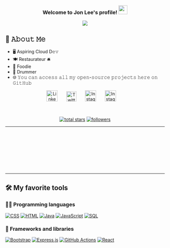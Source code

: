 <h3 align="center">
  Welcome to Jon Lee's profile!
  <img src="https://media.giphy.com/media/hvRJCLFzcasrR4ia7z/giphy.gif" width="28">
</h3>

<!-- Typing SVG by jonlee012 - https://github.com/jonlee012/readme-typing-svg -->
<p align="center">
  <a href="https://github.com/jonlee012/readme-typing-svg"><img src="https://readme-typing-svg.herokuapp.com/?lines=Cloud%20Computing%20Developer;Passion%20for%20Higher%20Learning%20;Always%20attempting%20new%20things&font=Fira%20Code&center=true&width=440&height=45&color=f75c7e&vCenter=true&size=22&pause=1000"></a>
</p>

## :book: 𝙰𝚋𝚘𝚞𝚝 𝙼𝚎
- 🖥 Aspiring Cloud D𝚎𝚟
- 🍽️ Restaurateur 🛎️
- 🍔 Foodie
- 🥁 Drummer
- 🌐 𝚈𝚘𝚞 𝚌𝚊𝚗 𝚊𝚌𝚌𝚎𝚜𝚜 𝚊𝚕𝚕 𝚖𝚢 𝚘𝚙𝚎𝚗-𝚜𝚘𝚞𝚛𝚌𝚎 𝚙𝚛𝚘𝚓𝚎𝚌𝚝𝚜 𝚑𝚎𝚛𝚎 𝚘𝚗 𝙶𝚒𝚝𝙷𝚞𝚋 


<!-- Social icons section -->
<p align="center">
  <a href="https://www.linkedin.com/in/jonathan-lee-67044836/"><img width="35px" alt="LinkedIn" title="LinkedIn" src="https://static-00.iconduck.com/assets.00/linkedin-with-circle-icon-2048x2048-np6yltn1.png"></a>
  &#8287;&#8287;&#8287;&#8287;&#8287;
  <a href="https://twitter.com/dohboyjon"><img width="32px" alt="Twitter" title="Twitter" src="https://img.icons8.com/ios_filled/512/twitter.png"/></a>
  &#8287;&#8287;&#8287;&#8287;&#8287;
  <a href="https://www.instagram.com/dohboyjon/?next=%2F"><img width="35px" alt="Instagram" title="Instagram" src="https://cdn-icons-png.flaticon.com/512/1384/1384031.png"></a>
  &#8287;&#8287;&#8287;&#8287;&#8287;
  <a href="https://www.facebook.com/dohboyjon/"><img width="35px" alt="Instagram" title="Instagram" src="https://img.icons8.com/ios_filled/512/facebook-new.png"></a>
  &#8287;&#8287;&#8287;&#8287;&#8287;
</p>

<br/>

<!-- Social badges section -->
<!-- Badges with custom icons - https://github.com/jonlee012/custom-icon-badges -->
<!-- YouTube stats - https://github.com/jonlee012/github-readme-youtube-stats -->
<!-- View counter - https://github.com/jonlee012/Simple-View-Counter -->
<!-- Star counter - https://github.com/idealclover/GitHub-Star-Counter -->
<p align="center">
  <a href="https://github.com/jonlee012?tab=repositories&sort=stargazers">
    <img alt="total stars" title="Total stars on GitHub" src="https://custom-icon-badges.herokuapp.com/github/stars/jonlee012?color=55960c&style=for-the-badge&labelColor=488207&logo=star"/></a>
  <a href="https://github.com/jonlee012?tab=followers">
    <img alt="followers" title="Follow me on Github" src="https://custom-icon-badges.herokuapp.com/github/followers/jonlee012?color=236ad3&labelColor=1155ba&style=for-the-badge&logo=person-add&label=Follow&logoColor=white"/></a>
</p>
<hr>
<br>
<br>
<br>
<br>
<br>
<br>
<br>
<hr>

## 🛠️ My favorite tools

### 👨‍💻 Programming languages

<p>
    <a href="https://github.com/search?q=user%3Ajonlee012+language%3Acss"><img alt="CSS" src="https://img.shields.io/badge/CSS-1572B6.svg?logo=css3&logoColor=white"></a>
    <a href="https://github.com/search?q=user%3Ajonlee012+language%3Ahtml"><img alt="HTML" src="https://img.shields.io/badge/HTML-E34F26.svg?logo=html5&logoColor=white"></a>
    <a href="https://github.com/search?q=user%3Ajonlee012+language%3Ajava"><img alt="Java" src="https://custom-icon-badges.herokuapp.com/badge/Java-007396.svg?logo=java&logoColor=white"></a>
    <a href="https://github.com/search?q=user%3Ajonlee012+language%3Ajavascript"><img alt="JavaScript" src="https://img.shields.io/badge/JavaScript-F7DF1E.svg?logo=javascript&logoColor=black"></a>
    <a href="https://github.com/search?q=user%3Ajonlee012+language%3Asql"><img alt="SQL" src="https://custom-icon-badges.herokuapp.com/badge/SQL-025E8C.svg?logo=database&logoColor=white"></a>
</p>

### 🧰 Frameworks and libraries

<p>
    <a href="#"><img alt="Bootstrap" src="https://img.shields.io/badge/Bootstrap-7952B3.svg?logo=bootstrap&logoColor=white"></a>
    <a href="#"><img alt="Express.js" src="https://img.shields.io/badge/Express.js-404d59.svg?logo=express&logoColor=white"></a>
    <a href="#"><img alt="GitHub Actions" src="https://img.shields.io/badge/GitHub%20Actions-2671E5.svg?logo=github%20actions&logoColor=white"></a>
    <a href="#"><img alt="React" src="https://img.shields.io/badge/React-20232a.svg?logo=react&logoColor=%2361DAFB"></a>
</p>








